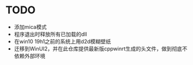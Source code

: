 # TODO

- 添加mica模式
- 程序退出时释放所有已加载的dll
- 在win10 19h1之前的系统上用d2d模糊壁纸
- 迁移到WinUI2，并在此仓库提供最新版cppwinrt生成的头文件，做到彻底不依赖外部环境
